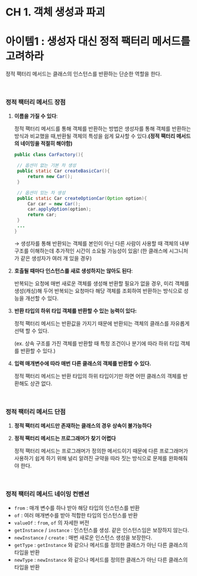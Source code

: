 # CH 1. 객체 생성과 파괴

# 아이템1 : 생성자 대신 정적 팩터리 메서드를 고려하라

정적 팩터리 메서드는 클래스의 인스턴스를 반환하는 단순한 역할을 한다.

<br>

### 정적 팩터리 메서드 장점

1. **이름을 가질 수 있다**:

   정적 팩터리 메서드를 통해 객체를 반환하는 방법은 생성자를 통해 객체를 반환하는 방식과 비교했을 때,반환될 객체의 특성을 쉽게 묘사할 수 있다.**(정적 팩터리 메서드의 네이밍을 적절히 해야함)**

   ```java
   public class CarFactory(){

   	// 옵션이 없는 기본 차 생성
   	public static Car createBasicCar(){
   		return new Car();
   	}

   	// 옵션이 있는 차 생성
   	public static Car createOptionCar(Option option){
   		Car car = new Car();
   		car.applyOption(option);
   		return car;
   	}
   	...
   }
   ```

   → 생성자를 통해 반환되는 객체를 본인이 아닌 다른 사람이 사용할 때 객체의 내부 구조를 이해하는데 추가적인 시간이 소요될 가능성이 있음! (한 클래스에 시그니처가 같은 생성자가 여러 개 있을 경우)

2. **호출될 때마다 인스턴스를 새로 생성하지는 않아도 된다**:

   반복되는 요청에 매번 새로운 객체를 생성해 반환할 필요가 없을 경우, 미리 객체를 생성(캐싱)해 두어 반복되는 요청마다 해당 객체를 조회하여 반환하는 방식으로 성능을 개선할 수 있다.

3. **반환 타입의 하위 타입 객체를 반환할 수 있는 능력이 있다:**

   정적 팩터리 메서드는 반환값을 가지기 때문에 반환되는 객체의 클래스를 자유롭게 선택 할 수 있다.

   (ex. 상속 구조를 가진 객체를 반환할 때 특정 조건이나 분기에 따라 하위 타입 객체를 반환할 수 있다.)

4. **입력 매개변수에 따라 매번 다른 클래스의 객체를 반환할 수 있다.**

   정적 팩터리 메서드는 반환 타입의 하위 타입이기만 하면 어떤 클래스의 객체를 반환해도 상관 없다.

<br>

### 정적 팩터리 메서드 단점

1. **정적 팩터리 메서드만 존재하는 클래스의 경우 상속이 불가능하다**
2. **정적 팩터리 메서드는 프로그래머가 찾기 어렵다**

   정적 팩터리 메서드는 프로그래머가 정의한 메서드이기 때문에 다른 프로그래머가 사용하기 쉽게 하기 위해 널리 알려진 규약을 따라 짓는 방식으로 문제를 완화해줘야 한다.

<br>

### 정적 팩터리 메서드 네이밍 컨벤션

- `from` : 매개 변수를 하나 받아 해당 타입의 인스턴스를 반환
- `of` : 여러 매개변수를 받아 적합한 타입의 인스턴스를 반환
- `valueOf` : `from`, `of` 의 자세한 버전
- `getInstance` / `instance` : 인스턴스를 생성. 같은 인스턴스임은 보장하지 않는다.
- `newInstance` / `create` : 매번 새로운 인스턴스 생성을 보장한다.
- `getType` : `getInstance` 와 같으나 메서드를 정의한 클래스가 아닌 다른 클래스의 타입을 반환
- `newType` : `newInstance` 와 같으나 메서드를 정의한 클래스가 아닌 다른 클래스의 타입을 반환
